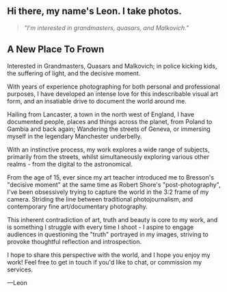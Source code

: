 ## Hi there, my name's Leon. I take photos.

> *"I'm interested in grandmasters, quasars, and Malkovich."*

## A New Place To Frown

Interested in Grandmasters, Quasars and Malkovich; in police kicking kids, the suffering of light, and the decisive moment.

With years of experience photographing for both personal and professional purposes, I have developed an intense love for this indescribable visual art form, and an insatiable drive to document the world around me.

Hailing from Lancaster, a town in the north west of England, I have documented people, places and things across the planet, from Poland to Gambia and back again; Wandering the streets of Geneva, or immersing myself in the legendary Manchester underbelly.

With an instinctive process, my work explores a wide range of subjects, primarily from the streets, whilst simultaneously exploring various other realms - from the digital to the astronomical.

From the age of 15, ever since my art teacher introduced me to Bresson's "decisive moment" at the same time as Robert Shore's "post-photography", I've been obsessively trying to capture the world in the 3:2 frame of my camera. Striding the line between traditional photojournalism, and contemporary fine art/documentary photography. 

This inherent contradiction of art, truth and beauty is core to my work, and is something I struggle with every time I shoot - I aspire to engage audiences in questioning the "truth" portrayed in my images, striving to provoke thoughtful reflection and introspection.

I hope to share this perspective with the world, and I hope you enjoy my work! Feel free to get in touch if you'd like to chat, or commission my services.

—Leon

